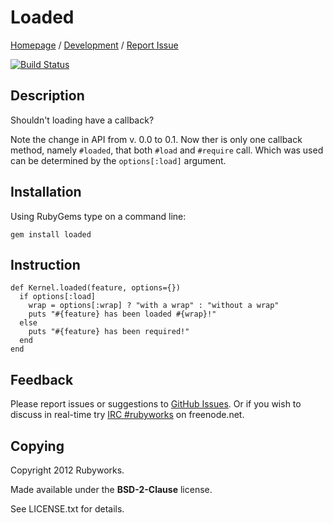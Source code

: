 # Loaded

[Homepage](http://rubygems.org/gems/loaded) /
[Development](http://github.com/rubyworks/loaded) /
[Report Issue](http://github.com/rubyworks/loaded/issues)

[![Build Status](https://secure.travis-ci.org/rubyworks/loaded.png)](http://travis-ci.org/rubyworks/loaded)


## Description

Shouldn't loading have a callback?

Note the change in API from v. 0.0 to 0.1. Now ther is only one callback method, namely `#loaded`,
that both `#load` and `#require` call. Which was used can be determined by the `options[:load]` argument.


## Installation

Using RubyGems type on a command line:

    gem install loaded


## Instruction

    def Kernel.loaded(feature, options={})
      if options[:load]
        wrap = options[:wrap] ? "with a wrap" : "without a wrap"
        puts "#{feature} has been loaded #{wrap}!"
      else
        puts "#{feature} has been required!"
      end
    end


## Feedback

Please report issues or suggestions to
[GitHub Issues](http://github.com/rubyworks/required/issues).
Or if you wish to discuss in real-time try [IRC #rubyworks](irc://chat.us.freenet.org/rubyworks) on freenode.net.


## Copying

Copyright 2012 Rubyworks.

Made available under the **BSD-2-Clause** license.

See LICENSE.txt for details.

